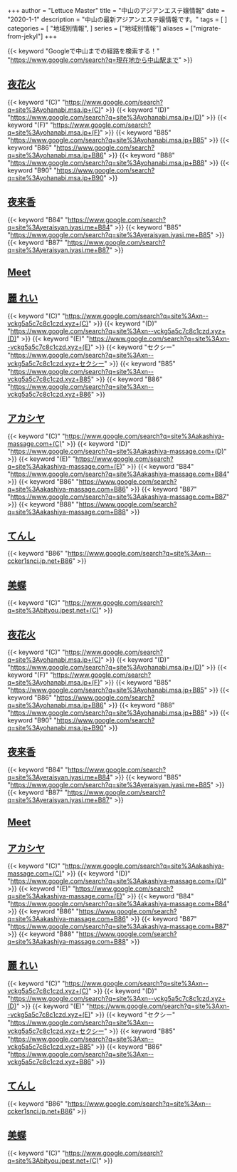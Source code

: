 +++
author = "Lettuce Master"
title = "中山のアジアンエステ嬢情報"
date = "2020-1-1"
description = "中山の最新アジアンエステ嬢情報です。"
tags = [
]
categories = [
    "地域別情報",
]
series = ["地域別情報"]
aliases = ["migrate-from-jekyl"]
+++

{{< keyword "Googleで中山までの経路を検索する！" "https://www.google.com/search?q=現在地から中山駅まで" >}}

## [夜花火](http://yohanabi.msa.jp/)
{{< keyword "(C)" "https://www.google.com/search?q=site%3Ayohanabi.msa.jp+(C)" >}} {{< keyword "(D)" "https://www.google.com/search?q=site%3Ayohanabi.msa.jp+(D)" >}} {{< keyword "(F)" "https://www.google.com/search?q=site%3Ayohanabi.msa.jp+(F)" >}} {{< keyword "B85" "https://www.google.com/search?q=site%3Ayohanabi.msa.jp+B85" >}} {{< keyword "B86" "https://www.google.com/search?q=site%3Ayohanabi.msa.jp+B86" >}} {{< keyword "B88" "https://www.google.com/search?q=site%3Ayohanabi.msa.jp+B88" >}} {{< keyword "B90" "https://www.google.com/search?q=site%3Ayohanabi.msa.jp+B90" >}} 

## [夜来香](http://yeraisyan.iyasi.me/)
{{< keyword "B84" "https://www.google.com/search?q=site%3Ayeraisyan.iyasi.me+B84" >}} {{< keyword "B85" "https://www.google.com/search?q=site%3Ayeraisyan.iyasi.me+B85" >}} {{< keyword "B87" "https://www.google.com/search?q=site%3Ayeraisyan.iyasi.me+B87" >}} 

## [Meet](http://meet.agomaj.com/)


## [麗 れい](http://xn--vckg5a5c7c8c1czd.xyz/)
{{< keyword "(C)" "https://www.google.com/search?q=site%3Axn--vckg5a5c7c8c1czd.xyz+(C)" >}} {{< keyword "(D)" "https://www.google.com/search?q=site%3Axn--vckg5a5c7c8c1czd.xyz+(D)" >}} {{< keyword "(E)" "https://www.google.com/search?q=site%3Axn--vckg5a5c7c8c1czd.xyz+(E)" >}} {{< keyword "セクシー" "https://www.google.com/search?q=site%3Axn--vckg5a5c7c8c1czd.xyz+セクシー" >}} {{< keyword "B85" "https://www.google.com/search?q=site%3Axn--vckg5a5c7c8c1czd.xyz+B85" >}} {{< keyword "B86" "https://www.google.com/search?q=site%3Axn--vckg5a5c7c8c1czd.xyz+B86" >}} 

## [アカシヤ](http://akashiya-massage.com/)
{{< keyword "(C)" "https://www.google.com/search?q=site%3Aakashiya-massage.com+(C)" >}} {{< keyword "(D)" "https://www.google.com/search?q=site%3Aakashiya-massage.com+(D)" >}} {{< keyword "(E)" "https://www.google.com/search?q=site%3Aakashiya-massage.com+(E)" >}} {{< keyword "B84" "https://www.google.com/search?q=site%3Aakashiya-massage.com+B84" >}} {{< keyword "B86" "https://www.google.com/search?q=site%3Aakashiya-massage.com+B86" >}} {{< keyword "B87" "https://www.google.com/search?q=site%3Aakashiya-massage.com+B87" >}} {{< keyword "B88" "https://www.google.com/search?q=site%3Aakashiya-massage.com+B88" >}} 

## [てんし](http://xn--ccker1snci.jp.net/)
{{< keyword "B86" "https://www.google.com/search?q=site%3Axn--ccker1snci.jp.net+B86" >}} 

## [美蝶](http://bityou.jpest.net/)
{{< keyword "(C)" "https://www.google.com/search?q=site%3Abityou.jpest.net+(C)" >}} 

## [夜花火](http://yohanabi.msa.jp/)
{{< keyword "(C)" "https://www.google.com/search?q=site%3Ayohanabi.msa.jp+(C)" >}} {{< keyword "(D)" "https://www.google.com/search?q=site%3Ayohanabi.msa.jp+(D)" >}} {{< keyword "(F)" "https://www.google.com/search?q=site%3Ayohanabi.msa.jp+(F)" >}} {{< keyword "B85" "https://www.google.com/search?q=site%3Ayohanabi.msa.jp+B85" >}} {{< keyword "B86" "https://www.google.com/search?q=site%3Ayohanabi.msa.jp+B86" >}} {{< keyword "B88" "https://www.google.com/search?q=site%3Ayohanabi.msa.jp+B88" >}} {{< keyword "B90" "https://www.google.com/search?q=site%3Ayohanabi.msa.jp+B90" >}} 

## [夜来香](http://yeraisyan.iyasi.me/)
{{< keyword "B84" "https://www.google.com/search?q=site%3Ayeraisyan.iyasi.me+B84" >}} {{< keyword "B85" "https://www.google.com/search?q=site%3Ayeraisyan.iyasi.me+B85" >}} {{< keyword "B87" "https://www.google.com/search?q=site%3Ayeraisyan.iyasi.me+B87" >}} 

## [Meet](http://meet.agomaj.com/)


## [アカシヤ](http://akashiya-massage.com/)
{{< keyword "(C)" "https://www.google.com/search?q=site%3Aakashiya-massage.com+(C)" >}} {{< keyword "(D)" "https://www.google.com/search?q=site%3Aakashiya-massage.com+(D)" >}} {{< keyword "(E)" "https://www.google.com/search?q=site%3Aakashiya-massage.com+(E)" >}} {{< keyword "B84" "https://www.google.com/search?q=site%3Aakashiya-massage.com+B84" >}} {{< keyword "B86" "https://www.google.com/search?q=site%3Aakashiya-massage.com+B86" >}} {{< keyword "B87" "https://www.google.com/search?q=site%3Aakashiya-massage.com+B87" >}} {{< keyword "B88" "https://www.google.com/search?q=site%3Aakashiya-massage.com+B88" >}} 

## [麗 れい](http://xn--vckg5a5c7c8c1czd.xyz/)
{{< keyword "(C)" "https://www.google.com/search?q=site%3Axn--vckg5a5c7c8c1czd.xyz+(C)" >}} {{< keyword "(D)" "https://www.google.com/search?q=site%3Axn--vckg5a5c7c8c1czd.xyz+(D)" >}} {{< keyword "(E)" "https://www.google.com/search?q=site%3Axn--vckg5a5c7c8c1czd.xyz+(E)" >}} {{< keyword "セクシー" "https://www.google.com/search?q=site%3Axn--vckg5a5c7c8c1czd.xyz+セクシー" >}} {{< keyword "B85" "https://www.google.com/search?q=site%3Axn--vckg5a5c7c8c1czd.xyz+B85" >}} {{< keyword "B86" "https://www.google.com/search?q=site%3Axn--vckg5a5c7c8c1czd.xyz+B86" >}} 

## [てんし](http://xn--ccker1snci.jp.net/)
{{< keyword "B86" "https://www.google.com/search?q=site%3Axn--ccker1snci.jp.net+B86" >}} 

## [美蝶](http://bityou.jpest.net/)
{{< keyword "(C)" "https://www.google.com/search?q=site%3Abityou.jpest.net+(C)" >}} 

